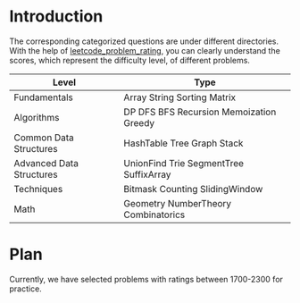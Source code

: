 # Introduction

The corresponding categorized questions are under different directories. With the help of [leetcode_problem_rating](https://github.com/zerotrac/leetcode_problem_rating), you can clearly understand the scores, which represent the difficulty level, of different problems.

| Level                    | Type                                    |
| ------------------------ | --------------------------------------- |
| Fundamentals             | Array String Sorting Matrix             |
| Algorithms               | DP DFS BFS Recursion Memoization Greedy |
| Common Data Structures   | HashTable Tree Graph Stack              |
| Advanced Data Structures | UnionFind Trie SegmentTree SuffixArray  |
| Techniques               | Bitmask Counting SlidingWindow          |
| Math                     | Geometry NumberTheory Combinatorics     |

# Plan

Currently, we have selected problems with ratings between 1700-2300 for practice.
